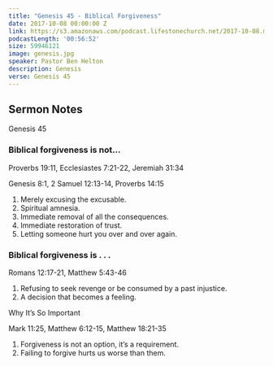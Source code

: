 ```yaml
---
title: "Genesis 45 - Biblical Forgiveness"
date: 2017-10-08 00:00:00 Z
link: https://s3.amazonaws.com/podcast.lifestonechurch.net/2017-10-08.mp3
podcastLength: '00:56:52'
size: 59946121
image: genesis.jpg
speaker: Pastor Ben Helton
description: Genesis
verse: Genesis 45
---
```


## Sermon Notes

Genesis 45

### Biblical forgiveness is not...

Proverbs 19:11, Ecclesiastes 7:21-22, Jeremiah 31:34

Genesis 8:1, 2 Samuel 12:13-14, Proverbs 14:15

1. Merely excusing the excusable.
1. Spiritual amnesia.
1. Immediate removal of all the consequences.
1. Immediate restoration of trust.
1. Letting someone hurt you over and over again.

### Biblical forgiveness is . . .

Romans 12:17-21, Matthew 5:43-46

1. Refusing to seek revenge or be consumed by a past injustice.
1. A decision that becomes a feeling.

Why It’s So Important

Mark 11:25, Matthew 6:12-15, Matthew 18:21-35

1. Forgiveness is not an option, it’s a requirement.
1. Failing to forgive hurts us worse than them.

